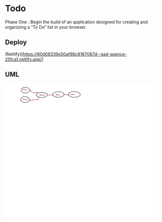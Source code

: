 # Todo

Phase One : Begin the build of an application designed for creating and organizing a “To Do” list in your browser.

## Deploy 

(Netlify)[https://60d08339e50af86c8167087d--sad-spence-25fca1.netlify.app/]

## UML 

![todo](./todo.png)
